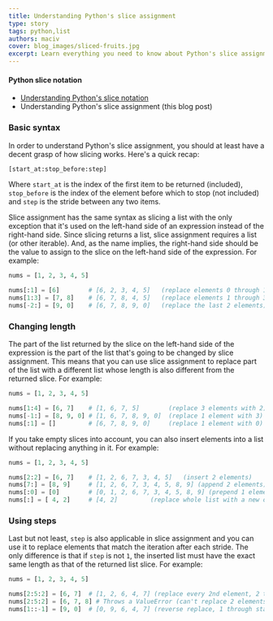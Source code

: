```yaml
---
title: Understanding Python's slice assignment
type: story
tags: python,list
authors: maciv
cover: blog_images/sliced-fruits.jpg
excerpt: Learn everything you need to know about Python's slice assignment with this handy guide.
---
```


#### Python slice notation

- [Understanding Python's slice notation](/blog/s/python-slice-notation)
- Understanding Python's slice assignment (this blog post)

### Basic syntax

In order to understand Python's slice assignment, you should at least have a decent grasp of how slicing works. Here's a quick recap:

```py
[start_at:stop_before:step]
```

Where `start_at` is the index of the first item to be returned (included), `stop_before` is the index of the element before which to stop (not included) and `step` is the stride between any two items.

Slice assignment has the same syntax as slicing a list with the only exception that it's used on the left-hand side of an expression instead of the right-hand side. Since slicing returns a list, slice assignment requires a list (or other iterable). And, as the name implies, the right-hand side should be the value to assign to the slice on the left-hand side of the expression. For example:

```py
nums = [1, 2, 3, 4, 5]

nums[:1] = [6]        # [6, 2, 3, 4, 5]   (replace elements 0 through 1)
nums[1:3] = [7, 8]    # [6, 7, 8, 4, 5]   (replace elements 1 through 3)
nums[-2:] = [9, 0]    # [6, 7, 8, 9, 0]   (replace the last 2 elements)
```

### Changing length

The part of the list returned by the slice on the left-hand side of the expression is the part of the list that's going to be changed by slice assignment. This means that you can use slice assignment to replace part of the list with a different list whose length is also different from the returned slice. For example:

```py
nums = [1, 2, 3, 4, 5]

nums[1:4] = [6, 7]    # [1, 6, 7, 5]        (replace 3 elements with 2)
nums[-1:] = [8, 9, 0] # [1, 6, 7, 8, 9, 0]  (replace 1 element with 3)
nums[:1] = []         # [6, 7, 8, 9, 0]     (replace 1 element with 0)
```

If you take empty slices into account, you can also insert elements into a list without replacing anything in it. For example:

```py
nums = [1, 2, 3, 4, 5]

nums[2:2] = [6, 7]    # [1, 2, 6, 7, 3, 4, 5]   (insert 2 elements)
nums[7:] = [8, 9]     # [1, 2, 6, 7, 3, 4, 5, 8, 9] (append 2 elements)
nums[:0] = [0]        # [0, 1, 2, 6, 7, 3, 4, 5, 8, 9] (prepend 1 element)
nums[:] = [ 4, 2]     # [4, 2]         (replace whole list with a new one)
```

### Using steps

Last but not least, `step` is also applicable in slice assignment and you can use it to replace elements that match the iteration after each stride. The only difference is that if `step` is not `1`, the inserted list must have the exact same length as that of the returned list slice. For example:

```py
nums = [1, 2, 3, 4, 5]

nums[2:5:2] = [6, 7]  # [1, 2, 6, 4, 7] (replace every 2nd element, 2 through 5)
nums[2:5:2] = [6, 7, 8] # Throws a ValueError (can't replace 2 elements with 3)
nums[1::-1] = [9, 0]  # [0, 9, 6, 4, 7] (reverse replace, 1 through start)
```
